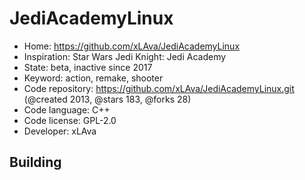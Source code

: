 # JediAcademyLinux

- Home: https://github.com/xLAva/JediAcademyLinux
- Inspiration: Star Wars Jedi Knight: Jedi Academy
- State: beta, inactive since 2017
- Keyword: action, remake, shooter
- Code repository: https://github.com/xLAva/JediAcademyLinux.git (@created 2013, @stars 183, @forks 28)
- Code language: C++
- Code license: GPL-2.0
- Developer: xLAva

## Building
